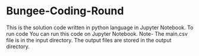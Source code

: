 #  Bungee-Coding-Round
This is the solution code written in python language in Jupyter Notebook.
To run code
You can run this code on Jupyter Notebook.
Note-
The main.csv file is in the input directory.
The output files are stored in the output directory.
